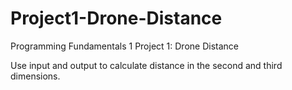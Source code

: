 # Project1-Drone-Distance
Programming Fundamentals 1
Project 1: Drone Distance

Use input and output to calculate distance in the second and third dimensions.
